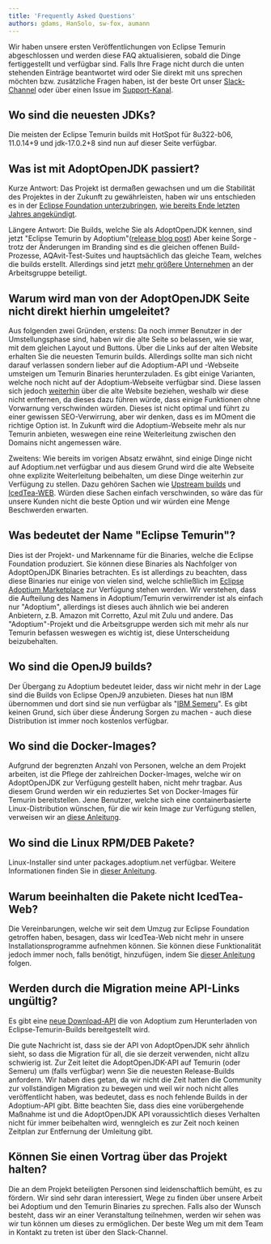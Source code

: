 ```yaml
---
title: 'Frequently Asked Questions'
authors: gdams, HanSolo, sw-fox, aumann
---
```


Wir haben unsere ersten Veröffentlichungen von Eclipse Temurin abgeschlossen und werden
diese FAQ aktualisieren, sobald die Dinge fertiggestellt und verfügbar sind. Falls Ihre
Frage nicht durch die unten stehenden Einträge beantwortet wird oder Sie
direkt mit uns sprechen möchten bzw. zusätzliche Fragen haben, ist der beste Ort unser
[Slack-Channel](/slack) oder über einen Issue im
[Support-Kanal](https://github.com/adoptium/adoptium-support).


## Wo sind die neuesten JDKs?

Die meisten der Eclipse Temurin builds mit HotSpot für 8u322-b06, 11.0.14+9 und
jdk-17.0.2+8 sind nun auf dieser Seite verfügbar.

## Was ist mit AdoptOpenJDK passiert?

Kurze Antwort: Das Projekt ist dermaßen gewachsen und um die Stabilität des Projektes in der Zukunft zu gewährleisten, haben wir uns entschieden
es in der [Eclipse Foundation unterzubringen](https://projects.eclipse.org/projects/adoptium), [wie bereits Ende letzten Jahres angekündigt](https://blog.adoptopenjdk.net/2020/06/adoptopenjdk-to-join-the-eclipse-foundation/).

Längere Antwort: Die Builds, welche Sie als AdoptOpenJDK kennen, sind jetzt "Eclipse Temurin by Adoptium"([release blog post](/blog/2021/08/adoptium-celebrates-first-release/))
Aber keine Sorge - trotz der Änderungen im Branding sind es die gleichen offenen Build-Prozesse, AQAvit-Test-Suites und hauptsächlich das gleiche Team, welches die builds erstellt.
Allerdings sind jetzt [mehr größere Unternehmen](/members) an der Arbeitsgruppe beteiligt.

## Warum wird man von der AdoptOpenJDK Seite nicht direkt hierhin umgeleitet?

Aus folgenden zwei Gründen, erstens: Da noch immer Benutzer in der Umstellungsphase sind, haben wir die alte Seite so belassen, wie sie war, mit dem gleichen Layout und Buttons.
Über die Links auf der alten Website erhalten Sie die neuesten Temurin builds. Allerdings sollte man sich nicht darauf verlassen sondern lieber auf die Adoptium-API und -Webseite
umsteigen um Temurin Binaries herunterzuladen. Es gibt einige Varianten, welche noch nicht auf der Adoptium-Webseite verfügbar sind. Diese lassen sich jedoch [weiterhin](#werden-durch-die-migration-meine-api-links-ungültig) über die alte Website beziehen,
weshalb wir diese nicht entfernen, da dieses dazu führen würde, dass einige Funktionen ohne Vorwarnung verschwinden würden.
Dieses ist nicht optimal und führt zu einer gewissen SEO-Verwirrung, aber wir denken, dass es im MOment die richtige Option ist.
In Zukunft wird die Adoptium-Webseite mehr als nur Temurin anbieten, weswegen eine reine Weiterleitung zwischen den Domains nicht angemessen wäre.

Zweitens: Wie bereits im vorigen Absatz erwähnt, sind einige Dinge nicht auf Adoptium.net verfügbar und aus diesem Grund wird die alte Webseite ohne explizite Weiterleitung beibehalten, um diese Dinge weiterhin zur Verfügung zu stellen. Dazu gehören Sachen wie [Upstream builds](https://adoptopenjdk.net/upstream.html) und [IcedTea-WEB](https://adoptopenjdk.net/icedtea-web.html).
Würden diese Sachen einfach verschwinden, so wäre das für unsere Kunden nicht die beste Option und wir würden eine Menge Beschwerden erwarten.

## Was bedeutet der Name "Eclipse Temurin"?

Dies ist der Projekt- und Markenname für die Binaries, welche die Eclipse Foundation produziert.
Sie können diese Binaries als Nachfolger von AdoptOpenJDK Binaries betrachten. Es ist allerdings zu beachten, dass diese Binaries nur einige von vielen sind, welche schließlich
im [Eclipse Adoptium Marketplace](https://github.com/adoptium/adoptium/issues/7) zur Verfügung stehen werden.
Wir verstehen, dass die Aufteilung des Namens in Adoptium/Temurin verwirrender ist als einfach nur "Adoptium", allerdings ist dieses auch ähnlich wie bei anderen Anbietern,
z.B. Amazon mit Corretto, Azul mit Zulu und andere. Das "Adoptium"-Projekt und die Arbeitsgruppe werden sich mit mehr als nur Temurin befassen weswegen es wichtig ist, diese
Unterscheidung beizubehalten.

## Wo sind die OpenJ9 builds?

Der Übergang zu Adoptium bedeutet leider, dass wir nicht mehr in der Lage sind die Builds von Eclipse OpenJ9 anzubieten.
Dieses hat nun IBM übernommen und dort sind sie nun verfügbar als "[IBM Semeru](https://developer.ibm.com/languages/java/semeru-runtimes/)".
Es gibt keinen Grund, sich über diese Änderung Sorgen zu machen - auch diese Distribution ist immer noch kostenlos verfügbar.

## Wo sind die Docker-Images?

Aufgrund der begrenzten Anzahl von Personen, welche an dem Projekt arbeiten, ist die Pflege der zahlreichen Docker-Images, welche wir on AdoptOpenJDK zur Verfügung gestellt
haben, nicht mehr tragbar. Aus diesem Grund werden wir ein reduziertes Set von Docker-Images für Temurin bereitstellen.
Jene Benutzer, welche sich eine containerbasierte Linux-Distribution wünschen, für die wir kein Image zur Verfügung stellen, verweisen wir an [diese Anleitung](/blog/2021/08/using-jlink-in-dockerfiles/).

## Wo sind die Linux RPM/DEB Pakete?

Linux-Installer sind unter packages.adoptium.net verfügbar.
Weitere Informationen finden Sie in [dieser Anleitung](/installation/linux).

## Warum beeinhalten die Pakete nicht IcedTea-Web?

Die Vereinbarungen, welche wir seit dem Umzug zur Eclipse Foundation getroffen haben, besagen, dass wir IcedTea-Web nicht mehr in unsere Installationsprogramme
aufnehmen können. Sie können diese Funktionalität jedoch immer noch, falls benötigt, hinzufügen, indem Sie [dieser Anleitung](https://blog.adoptopenjdk.net/2018/10/using-icedtea-web-browser-plug-in-with-adoptopenjdk/) folgen.

## Werden durch die Migration meine API-Links ungültig?

Es gibt eine [neue Download-API](https://api.adoptium.net/q/swagger-ui/)
die von Adoptium zum Herunterladen von Eclipse-Temurin-Builds bereitgestellt wird.

Die gute Nachricht ist, dass sie der API von AdoptOpenJDK sehr ähnlich sieht, so dass die Migration für all, die sie derzeit verwenden, nicht allzu schwierig ist.
Zur Zeit leitet die AdoptOpenJDK-API auf Temurin (oder Semeru) um (falls verfügbar) wenn Sie die neuesten Release-Builds anfordern.
Wir haben dies getan, da wir nicht die Zeit hatten die Community zur vollständigen Migration zu bewegen und weil wir noch nicht alles veröffentlicht haben, was bedeutet, dass es noch
fehlende Builds in der Adoptium-API gibt.
Bitte beachten Sie, dass dies eine vorübergehende Maßnahme ist und die AdoptOpenJDK API voraussichtlich dieses Verhalten nicht für immer beibehalten wird, wenngleich es zur Zeit
noch keinen Zeitplan zur Entfernung der Umleitung gibt.

## Können Sie einen Vortrag über das Projekt halten?

Die an dem Projekt beteiligten Personen sind leidenschaftlich bemüht, es zu fördern.
Wir sind sehr daran interessiert, Wege zu finden über unsere Arbeit bei Adoptium und den Temurin Binaries zu sprechen.
Falls also der Wunsch besteht, dass wir an einer Veranstaltung teilnehmen, werden wir sehen was wir tun können um dieses zu ermöglichen.
Der beste Weg um mit dem Team in Kontakt zu treten ist über den Slack-Channel.
